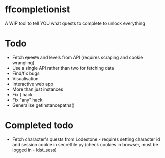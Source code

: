 # ffcompletionist
A WIP tool to tell YOU what quests to complete to unlock everything

# Todo
- Fetch ~~quests~~ and levels from API (requires scraping and cookie wrangling)
- Use a single API rather than two for fetching data
- Find/fix bugs
- Visualisation
- Interactive web app
- More than just instances
- Fix ( hack
- Fix "any" hack
- Generalise getinstancepaths()

# Completed todo
- Fetch character's quests from Lodestone - requires setting character id and session cookie in secretfile.py (check cookies in browser, must be logged in - ldst_sess)
